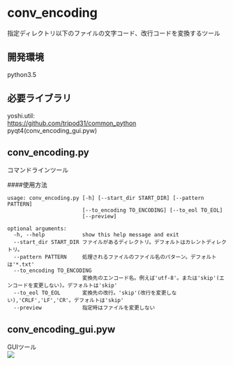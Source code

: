 conv_encoding
=====
指定ディレクトリ以下のファイルの文字コード、改行コードを変換するツール

開発環境
-----
python3.5

必要ライブラリ
-----
yoshi.util:  
<https://github.com/tripod31/common_python>  
pyqt4(conv_encoding_gui.pyw)

conv_encoding.py
-----
コマンドラインツール

####使用方法

    usage: conv_encoding.py [-h] [--start_dir START_DIR] [--pattern PATTERN]
                            [--to_encoding TO_ENCODING] [--to_eol TO_EOL]
                            [--preview]
    
    optional arguments:
      -h, --help            show this help message and exit
      --start_dir START_DIR ファイルがあるディレクトリ。デフォルトはカレントディレクトリ。
      --pattern PATTERN     処理されるファイルのファイル名のパターン。デフォルトは'*.txt'
      --to_encoding TO_ENCODING
                            変換先のエンコード名。例えば'utf-8'。または'skip'(エンコードを変更しない)。デフォルトは'skip'
      --to_eol TO_EOL       変換先の改行。'skip'(改行を変更しない),'CRLF','LF','CR'。デフォルトは'skip'
      --preview             指定時はファイルを変更しない

conv_encoding_gui.pyw
-----
GUIツール  
<img src="http://www.geocities.jp/tripod31hoge/images/conv_encoding.jpg">

